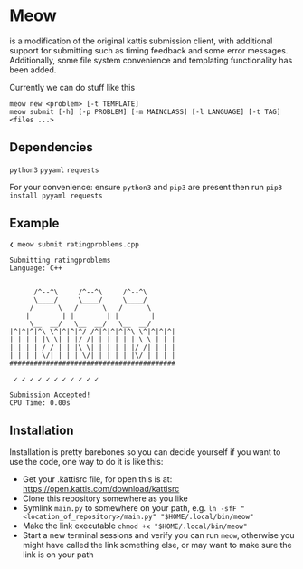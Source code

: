 
# Meow

is a modification of the original kattis submission client,
with additional support for submitting such as timing feedback and some error messages.
Additionally, some file system convenience and templating functionality has been added.

Currently we can do stuff like this

```
meow new <problem> [-t TEMPLATE]
meow submit [-h] [-p PROBLEM] [-m MAINCLASS] [-l LANGUAGE] [-t TAG] <files ...>
```


<!--

kattis list
kattis status
kattis browser
kattis random <difficulty>
kattis queue <problem>
kattis poll

<difficulty> := trivial | easy | medium | hard
<problem> := kattis problem shortname

-->

## Dependencies

`python3`
`pyyaml`
`requests`

For your convenience: ensure `python3` and `pip3` are present then run
`pip3 install pyyaml requests`


## Example

```
❮ meow submit ratingproblems.cpp

Submitting ratingproblems
Language: C++


      /^--^\     /^--^\     /^--^\
      \____/     \____/     \____/
     /      \   /      \   /      \
    |        | |        | |        |
     \__  __/   \__  __/   \__  __/
|^|^|^|^\ \^|^|^|^/ /^|^|^|^|^\ \^|^|^|^|
| | | | |\ \| | |/ /| | | | | | \ \ | | |
| | | | / / | | |\ \| | | | | |/ /| | | |
| | | | \/| | | | \/| | | | | |\/ | | | |
#########################################

 ✓ ✓ ✓ ✓ ✓ ✓ ✓ ✓ ✓ ✓ ✓

Submission Accepted!
CPU Time: 0.00s
```


## Installation

Installation is pretty barebones so you can decide yourself if you want to use the code,
one way to do it is like this:

- Get your .kattisrc file, for open this is at: https://open.kattis.com/download/kattisrc
- Clone this repository somewhere as you like
- Symlink `main.py` to somewhere on your path, e.g. `ln -sfF "<location_of_repository>/main.py" "$HOME/.local/bin/meow"`
- Make the link executable `chmod +x "$HOME/.local/bin/meow"`
- Start a new terminal sessions and verify you can run `meow`, otherwise you might have called the link something else, or may want to make sure the link is on your path
